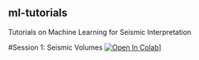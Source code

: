 ## ml-tutorials
Tutorials on Machine Learning for Seismic Interpretation

#Session 1: Seismic Volumes
[![Open In Colab](https://colab.research.google.com/assets/colab-badge.svg)](https://colab.research.google.com/github/vrgeo/<REPO_NAME>/blob/main/PATH/TO/NOTEBOOK.ipynb)]
